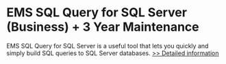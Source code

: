 # EMS SQL Query for SQL Server (Business) + 3 Year Maintenance
EMS SQL Query for SQL Server is a useful tool that lets you quickly and simply build SQL queries to SQL Server databases.
[>> Detailed information](https://secure.shareit.com/shareit/product.html?productid=300068012&affiliateid=200057808)